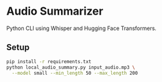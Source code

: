 # Audio Summarizer

Python CLI using Whisper and Hugging Face Transformers.

## Setup

```bash
pip install -r requirements.txt
python local_audio_summary.py input_audio.mp3 \
  --model small --min_length 50 --max_length 200
